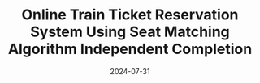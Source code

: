 ---
title:          >-
  Online Train Ticket Reservation System Using Seat Matching Algorithm
  <span class="badge badge-pill badge-info">Independent Completion</span>
date:           2024-07-31
endDate:        2024-10-20
selected:       false
description: >-
  An online train ticket booking system based on SSM architecture. The system employs seat-matching algorithms to accelerate intelligent seat selection and includes payment functionality.
cover:          /assets/images/covers/2024pro2.png
---